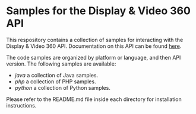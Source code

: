 Samples for the Display & Video 360 API
=========================================================
This respository contains a collection of samples for interacting with the Display & Video 360 API. Documentation on this API can be found [here](https://developers.google.com/display-video/api).

The code samples are organized by platform or language, and then API version. The following samples are available:

* *java* a collection of Java samples.
* *php* a collection of PHP samples.
* *python* a collection of Python samples.

Please refer to the README.md file inside each directory for installation instructions.